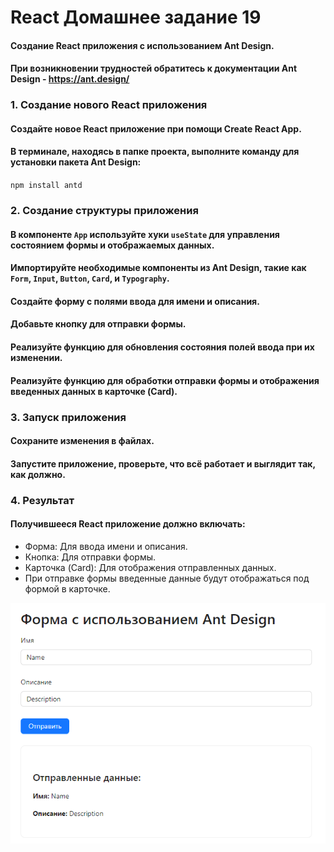 # React Домашнее задание 19
#### Создание React приложения с использованием Ant Design.
#### При возникновении трудностей обратитесь к документации Ant Design - https://ant.design/


### 1. Создание нового React приложения
#### Создайте новое React приложение при помощи Create React App.
#### В терминале, находясь в папке проекта, выполните команду для установки пакета Ant Design: 
`npm install antd`


### 2. Создание структуры приложения
#### В компоненте `App` используйте хуки `useState` для управления состоянием формы и отображаемых данных.
#### Импортируйте необходимые компоненты из Ant Design, такие как `Form`, `Input`, `Button`, `Card`, и `Typography`.
#### Создайте форму с полями ввода для имени и описания.
#### Добавьте кнопку для отправки формы.
#### Реализуйте функцию для обновления состояния полей ввода при их изменении.
#### Реализуйте функцию для обработки отправки формы и отображения введенных данных в карточке (Card).


### 3. Запуск приложения
#### Сохраните изменения в файлах.
#### Запустите приложение, проверьте, что всё работает и выглядит так, как должно.


### 4. Результат
#### Получившееся React приложение должно включать:
- Форма: Для ввода имени и описания.
- Кнопка: Для отправки формы.
- Карточка (Card): Для отображения отправленных данных.
- При отправке формы введенные данные будут отображаться под формой в карточке.

![hw19](hw19_example.png)
